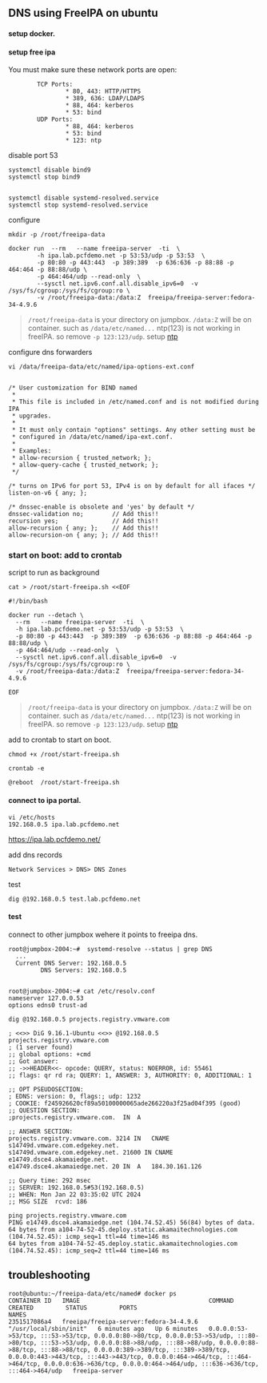 

## DNS using FreeIPA on ubuntu

#### setup docker.

#### setup free ipa

You must make sure these network ports are open:
```
        TCP Ports:
                * 80, 443: HTTP/HTTPS
                * 389, 636: LDAP/LDAPS
                * 88, 464: kerberos
                * 53: bind
        UDP Ports:
                * 88, 464: kerberos
                * 53: bind
                * 123: ntp
```

disable port 53
```
systemctl disable bind9
systemctl stop bind9


systemctl disable systemd-resolved.service
systemctl stop systemd-resolved.service
```
configure

```
mkdir -p /root/freeipa-data

docker run  --rm   --name freeipa-server  -ti  \
        -h ipa.lab.pcfdemo.net -p 53:53/udp -p 53:53  \
        -p 80:80 -p 443:443  -p 389:389  -p 636:636 -p 88:88 -p 464:464 -p 88:88/udp \
        -p 464:464/udp --read-only  \
        --sysctl net.ipv6.conf.all.disable_ipv6=0  -v /sys/fs/cgroup:/sys/fs/cgroup:ro \
        -v /root/freeipa-data:/data:Z  freeipa/freeipa-server:fedora-34-4.9.6
```
> `/root/freeipa-data` is your directory on jumpbox. `/data:Z` will be on container. such as `/data/etc/named...`
> ntp(123) is not working in freeIPA. so remove `-p 123:123/udp`. setup [ntp](ntp.md)



configure dns forwarders

```
vi /data/freeipa-data/etc/named/ipa-options-ext.conf


/* User customization for BIND named
 *
 * This file is included in /etc/named.conf and is not modified during IPA
 * upgrades.
 *
 * It must only contain "options" settings. Any other setting must be
 * configured in /data/etc/named/ipa-ext.conf.
 *
 * Examples:
 * allow-recursion { trusted_network; };
 * allow-query-cache { trusted_network; };
 */

/* turns on IPv6 for port 53, IPv4 is on by default for all ifaces */
listen-on-v6 { any; };

/* dnssec-enable is obsolete and 'yes' by default */
dnssec-validation no;        // Add this!! 
recursion yes;               // Add this!! 
allow-recursion { any; };    // Add this!! 
allow-recursion-on { any; }; // Add this!! 

``` 

### start on boot: add to crontab

script to run as background
```
cat > /root/start-freeipa.sh <<EOF

#!/bin/bash

docker run --detach \
  --rm   --name freeipa-server  -ti  \
  -h ipa.lab.pcfdemo.net -p 53:53/udp -p 53:53  \
  -p 80:80 -p 443:443  -p 389:389  -p 636:636 -p 88:88 -p 464:464 -p 88:88/udp \
  -p 464:464/udp --read-only  \
  --sysctl net.ipv6.conf.all.disable_ipv6=0  -v /sys/fs/cgroup:/sys/fs/cgroup:ro \
  -v /root/freeipa-data:/data:Z  freeipa/freeipa-server:fedora-34-4.9.6

EOF
```
> `/root/freeipa-data` is your directory on jumpbox. `/data:Z` will be on container. such as `/data/etc/named...`
> ntp(123) is not working in freeIPA. so remove `-p 123:123/udp`. setup [ntp](ntp.md)

add to crontab to start on boot.
```
chmod +x /root/start-freeipa.sh

crontab -e

@reboot  /root/start-freeipa.sh
```


#### connect to ipa portal.
```
vi /etc/hosts
192.168.0.5 ipa.lab.pcfdemo.net
```

https://ipa.lab.pcfdemo.net/

add dns records
```
Network Services > DNS> DNS Zones
```
test
```
dig @192.168.0.5 test.lab.pcfdemo.net

```

#### test
connect to other jumpbox wehere it points to freeipa dns.
```
root@jumpbox-2004:~#  systemd-resolve --status | grep DNS
  ...
  Current DNS Server: 192.168.0.5
         DNS Servers: 192.168.0.5


root@jumpbox-2004:~# cat /etc/resolv.conf
nameserver 127.0.0.53
options edns0 trust-ad

```

```
dig @192.168.0.5 projects.registry.vmware.com

; <<>> DiG 9.16.1-Ubuntu <<>> @192.168.0.5 projects.registry.vmware.com
; (1 server found)
;; global options: +cmd
;; Got answer:
;; ->>HEADER<<- opcode: QUERY, status: NOERROR, id: 55461
;; flags: qr rd ra; QUERY: 1, ANSWER: 3, AUTHORITY: 0, ADDITIONAL: 1

;; OPT PSEUDOSECTION:
; EDNS: version: 0, flags:; udp: 1232
; COOKIE: f245926620cf89a50100000065ade266220a3f25ad04f395 (good)
;; QUESTION SECTION:
;projects.registry.vmware.com.	IN	A

;; ANSWER SECTION:
projects.registry.vmware.com. 3214 IN	CNAME	s14749d.vmware.com.edgekey.net.
s14749d.vmware.com.edgekey.net.	21600 IN CNAME	e14749.dsce4.akamaiedge.net.
e14749.dsce4.akamaiedge.net. 20	IN	A	184.30.161.126

;; Query time: 292 msec
;; SERVER: 192.168.0.5#53(192.168.0.5)
;; WHEN: Mon Jan 22 03:35:02 UTC 2024
;; MSG SIZE  rcvd: 186

ping projects.registry.vmware.com
PING e14749.dsce4.akamaiedge.net (104.74.52.45) 56(84) bytes of data.
64 bytes from a104-74-52-45.deploy.static.akamaitechnologies.com (104.74.52.45): icmp_seq=1 ttl=44 time=146 ms
64 bytes from a104-74-52-45.deploy.static.akamaitechnologies.com (104.74.52.45): icmp_seq=2 ttl=44 time=146 ms
```


## troubleshooting

```
root@ubuntu:~/freeipa-data/etc/named# docker ps
CONTAINER ID   IMAGE                                    COMMAND                  CREATED         STATUS         PORTS                                                                                                                                                                                                                                                                                                                                                                                                                     NAMES
2351517086a4   freeipa/freeipa-server:fedora-34-4.9.6   "/usr/local/sbin/init"   6 minutes ago   Up 6 minutes   0.0.0.0:53->53/tcp, :::53->53/tcp, 0.0.0.0:80->80/tcp, 0.0.0.0:53->53/udp, :::80->80/tcp, :::53->53/udp, 0.0.0.0:88->88/udp, :::88->88/udp, 0.0.0.0:88->88/tcp, :::88->88/tcp, 0.0.0.0:389->389/tcp, :::389->389/tcp, 0.0.0.0:443->443/tcp, :::443->443/tcp, 0.0.0.0:464->464/tcp, :::464->464/tcp, 0.0.0.0:636->636/tcp, 0.0.0.0:464->464/udp, :::636->636/tcp, :::464->464/udp   freeipa-server

```
